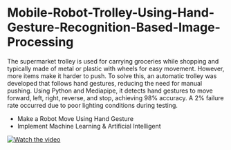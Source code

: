 # Mobile-Robot-Trolley-Using-Hand-Gesture-Recognition-Based-Image-Processing
The supermarket trolley is used for carrying groceries while shopping and typically made of metal or plastic with wheels for easy movement. However, more items make it harder to push. To solve this, an automatic trolley was developed that follows hand gestures, reducing the need for manual pushing. Using Python and Mediapipe, it detects hand gestures to move forward, left, right, reverse, and stop, achieving 98% accuracy. A 2% failure rate occurred due to poor lighting conditions during testing.

- Make a Robot Move Using Hand Gesture
- Implement Machine Learning & Artificial Intelligent

[![Watch the video](https://img.youtube.com/vi/gRC54r5FRMo/maxresdefault.jpg)](https://www.youtube.com/watch?v=gRC54r5FRMo)
